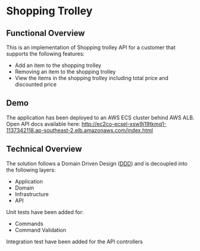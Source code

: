 
# Shopping Trolley

## Functional Overview
This is an implementation of Shopping trolley API for a customer that supports the following features:
- Add an item to the shopping trolley
- Removing an item to the shopping trolley
- View the items in the shopping trolley including total price and discounted price

## Demo
The application has been deployed to an AWS ECS cluster behind AWS ALB.
Open API docs available here: http://ec2co-ecsel-xsw9i19tkmq1-1137342118.ap-southeast-2.elb.amazonaws.com/index.html

## Technical Overview
The solution follows a Domain Driven Design ([DDD](https://docs.microsoft.com/en-us/dotnet/architecture/microservices/microservice-ddd-cqrs-patterns/ddd-oriented-microservice)) and is decoupled into the following layers:
- Application
- Domain
- Infrastructure
- API

Unit tests have been added for:
- Commands
- Command Validation

Integration test have been added for the API controllers